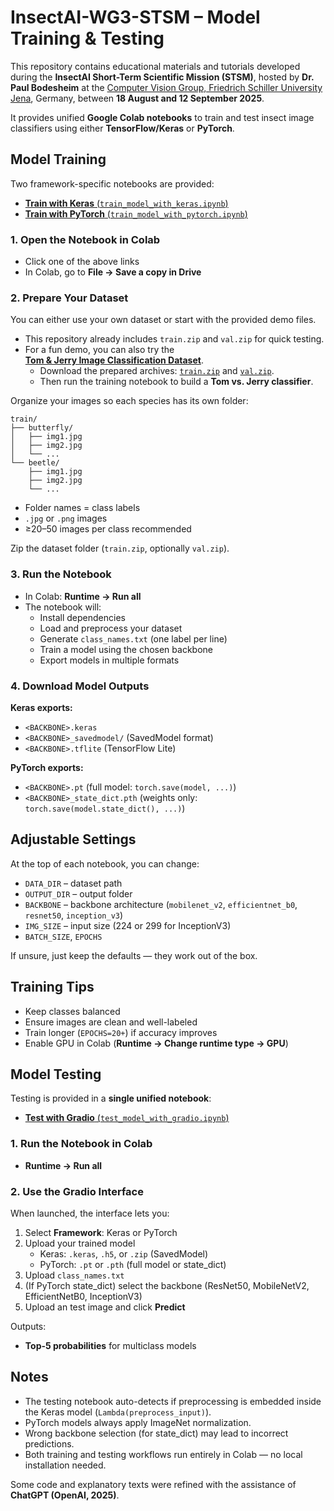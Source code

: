 # InsectAI-WG3-STSM – Model Training & Testing  

This repository contains educational materials and tutorials developed during the **InsectAI Short-Term Scientific Mission (STSM)**, hosted by **Dr. Paul Bodesheim** at the [Computer Vision Group, Friedrich Schiller University Jena](https://inf-cv.uni-jena.de/), Germany, between **18 August and 12 September 2025**.  

It provides unified **Google Colab notebooks** to train and test insect image classifiers using either **TensorFlow/Keras** or **PyTorch**.  

## Model Training  

Two framework-specific notebooks are provided:  

- [**Train with Keras** (`train_model_with_keras.ipynb`)](https://colab.research.google.com/drive/14ZDe3DR6h4fQKy2NaXy1SV6T45sC3c1f?)  
- [**Train with PyTorch** (`train_model_with_pytorch.ipynb`)](https://colab.research.google.com/drive/1uVfFELx63I2pJr29wD0Yyz5MLsGTOOR9?)  

### 1. Open the Notebook in Colab  
- Click one of the above links  
- In Colab, go to **File → Save a copy in Drive**  

### 2. Prepare Your Dataset  

You can either use your own dataset or start with the provided demo files.  

- This repository already includes `train.zip` and `val.zip` for quick testing.  
- For a fun demo, you can also try the  
  [**Tom & Jerry Image Classification Dataset**](https://www.kaggle.com/datasets/balabaskar/tom-and-jerry-image-classification/data).  
  - Download the prepared archives: [`train.zip`](https://github.com/basakesin/InsectAI-WG3-STSM/blob/main/Google_Colab_Notebooks/train.zip) and [`val.zip`](https://github.com/basakesin/InsectAI-WG3-STSM/blob/main/Google_Colab_Notebooks/train.zip).  
  - Then run the training notebook to build a **Tom vs. Jerry classifier**.  


Organize your images so each species has its own folder:  

```
train/
├── butterfly/
│   ├── img1.jpg
│   ├── img2.jpg
│   └── ...
└── beetle/
    ├── img1.jpg
    ├── img2.jpg
    └── ...
```

- Folder names = class labels  
- `.jpg` or `.png` images  
- ≥20–50 images per class recommended  

Zip the dataset folder (`train.zip`, optionally `val.zip`).  

### 3. Run the Notebook  
- In Colab: **Runtime → Run all**  
- The notebook will:  
  - Install dependencies  
  - Load and preprocess your dataset  
  - Generate `class_names.txt` (one label per line)  
  - Train a model using the chosen backbone  
  - Export models in multiple formats  

### 4. Download Model Outputs  

**Keras exports:**  
- `<BACKBONE>.keras`  
- `<BACKBONE>_savedmodel/` (SavedModel format)  
- `<BACKBONE>.tflite` (TensorFlow Lite)  

**PyTorch exports:**  
- `<BACKBONE>.pt` (full model: `torch.save(model, ...)`)  
- `<BACKBONE>_state_dict.pth` (weights only: `torch.save(model.state_dict(), ...)`)  


## Adjustable Settings  

At the top of each notebook, you can change:  
- `DATA_DIR` – dataset path  
- `OUTPUT_DIR` – output folder  
- `BACKBONE` – backbone architecture (`mobilenet_v2`, `efficientnet_b0`, `resnet50`, `inception_v3`)  
- `IMG_SIZE` – input size (224 or 299 for InceptionV3)  
- `BATCH_SIZE`, `EPOCHS`  

If unsure, just keep the defaults — they work out of the box.  

## Training Tips  

- Keep classes balanced  
- Ensure images are clean and well-labeled  
- Train longer (`EPOCHS=20+`) if accuracy improves  
- Enable GPU in Colab (**Runtime → Change runtime type → GPU**)  

## Model Testing  

Testing is provided in a **single unified notebook**:  

- [**Test with Gradio** (`test_model_with_gradio.ipynb`)](https://colab.research.google.com/drive/1waaanvDYt3pdtK7MAqvpAW9AE_TdR2uC?usp=sharing)  

### 1. Run the Notebook in Colab  
- **Runtime → Run all**  

### 2. Use the Gradio Interface  
When launched, the interface lets you:  

1. Select **Framework**: Keras or PyTorch  
2. Upload your trained model  
   - Keras: `.keras`, `.h5`, or `.zip` (SavedModel)  
   - PyTorch: `.pt` or `.pth` (full model or state_dict)  
3. Upload `class_names.txt`  
4. (If PyTorch state_dict) select the backbone (ResNet50, MobileNetV2, EfficientNetB0, InceptionV3)  
5. Upload an test image and click **Predict**  

Outputs:  
- **Top-5 probabilities** for multiclass models

## Notes  

- The testing notebook auto-detects if preprocessing is embedded inside the Keras model (`Lambda(preprocess_input)`).  
- PyTorch models always apply ImageNet normalization.  
- Wrong backbone selection (for state_dict) may lead to incorrect predictions.  
- Both training and testing workflows run entirely in Colab — no local installation needed.  

Some code and explanatory texts were refined with the assistance of **ChatGPT (OpenAI, 2025)**.  

